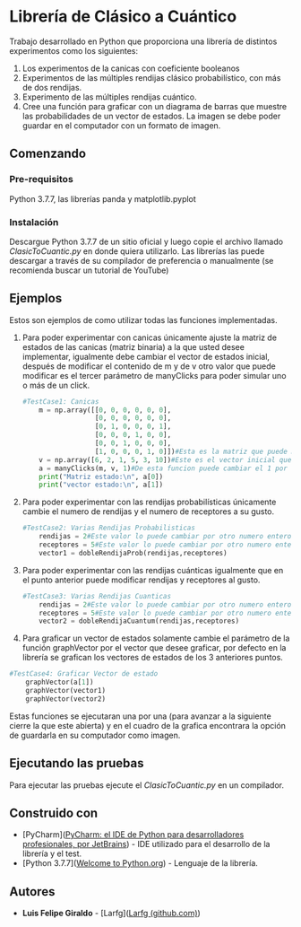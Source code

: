 # Librería de Clásico a Cuántico

Trabajo desarrollado en Python que proporciona una librería de distintos experimentos como los siguientes:

1. Los experimentos de la canicas con coeficiente booleanos
2. Experimentos de las múltiples rendijas clásico probabilístico, con más de dos rendijas.
3. Experimento de las múltiples rendijas cuántico.
4. Cree una función para graficar con un diagrama de barras que muestre las probabilidades de un vector de estados. La imagen se debe poder guardar en el computador con un formato de imagen.

## Comenzando 

### Pre-requisitos

Python 3.7.7, las librerías panda y matplotlib.pyplot

### Instalación

Descargue Python 3.7.7 de un sitio oficial y luego copie el archivo llamado *ClasicToCuantic.py* en donde quiera utilizarlo. Las librerías las puede descargar a través de su compilador de preferencia o manualmente (se recomienda buscar un tutorial de YouTube)

 ## Ejemplos

Estos son ejemplos de como utilizar todas las funciones implementadas.

1. Para poder experimentar con canicas únicamente ajuste la matriz de estados de las canicas (matriz binaria) a la que usted desee implementar, igualmente debe cambiar el vector de estados inicial, después de modificar el contenido de m y de v otro valor que puede modificar es el tercer parámetro de manyClicks para poder simular uno o más de un click.

   ```python
   #TestCase1: Canicas
       m = np.array([[0, 0, 0, 0, 0, 0],
                     [0, 0, 0, 0, 0, 0],
                     [0, 1, 0, 0, 0, 1],
                     [0, 0, 0, 1, 0, 0],
                     [0, 0, 1, 0, 0, 0],
                     [1, 0, 0, 0, 1, 0]])#Esta es la matriz que puede modificar
       v = np.array([6, 2, 1, 5, 3, 10])#Este es el vector inicial que puede modificar
       a = manyClicks(m, v, 1)#De esta funcion puede cambiar el 1 por el numero de clicks que quiera
       print("Matriz estado:\n", a[0])
       print("vector estado:\n", a[1])
   ```

2. Para poder experimentar con las rendijas probabilísticas únicamente cambie el numero de rendijas y el numero de receptores a su gusto.

   ```python
   #TestCase2: Varias Rendijas Probabilisticas
       rendijas = 2#Este valor lo puede cambiar por otro numero entero
       receptores = 5#Este valor lo puede cambiar por otro numero entero
       vector1 = dobleRendijaProb(rendijas,receptores)
   ```

3. Para poder experimentar con las rendijas cuánticas igualmente que en el punto anterior puede modificar rendijas y receptores al gusto.

   ```python
   #TestCase3: Varias Rendijas Cuanticas
       rendijas = 2#Este valor lo puede cambiar por otro numero entero
       receptores = 5#Este valor lo puede cambiar por otro numero entero
       vector2 = dobleRendijaCuantum(rendijas,receptores)
   ```

4.  Para graficar un vector de estados solamente cambie el parámetro de la función graphVector por el vector que desee graficar, por defecto en la librería se grafican los vectores de estados de los 3 anteriores puntos.

   ```python
   #TestCase4: Graficar Vector de estado
       graphVector(a[1])
       graphVector(vector1)
       graphVector(vector2)
   ```

   Estas funciones se ejecutaran una por una (para avanzar a la siguiente cierre la que este abierta) y en el cuadro de la grafica encontrara la opción de guardarla en su computador como imagen.





## Ejecutando las pruebas 

Para ejecutar las pruebas ejecute el *ClasicToCuantic.py* en un compilador.

## Construido con 

- [PyCharm]([PyCharm: el IDE de Python para desarrolladores profesionales, por JetBrains](https://www.jetbrains.com/es-es/pycharm/)) - IDE utilizado para el desarrollo de la librería y el test.
- [Python 3.7.7]([Welcome to Python.org](https://www.python.org/)) - Lenguaje de la librería.

## Autores 

- **Luis Felipe Giraldo** -  [Larfg]([Larfg (github.com)](https://github.com/Larfg))

